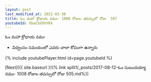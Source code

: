 ```yaml
---
layout: post
last_modified_at: 2021-03-30
title: ఓం మహా క్రోధాయ నమః- 1008 రోజుల తపస్సులో రోజు  507
youtubeId: XbaCbVbhYKk
---
```

 
 
 ఓం మహా క్రోధాయ నమః  
 
 -  విధ్వంసం సమయంలో ఎవరు చాలా కోపంగా ఉన్నారు 
 
  
 
  
 
 
 
 
 
 


{% include youtubePlayer.html id=page.youtubeId %}
 
[Next]({{ site.baseurl }}{% link  split1/_posts/2017-08-12-ఓం సుబందయ్యా నమః- 1008 రోజుల తపస్సులో రోజు  505.md%})
 
